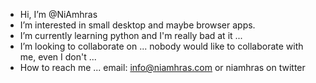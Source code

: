 - Hi, I’m @NiAmhras
- I’m interested in small desktop and maybe browser apps.
- I’m currently learning python and I'm really bad at it ... 
- I’m looking to collaborate on ... nobody would like to collaborate with me, even I don't ... 
- How to reach me ... email: info@niamhras.com or niamhras on twitter 

<!---
NiAmhras/NiAmhras is a ✨ special ✨ repository because its `README.md` (this file) appears on your GitHub profile.
You can click the Preview link to take a look at your changes.
--->
